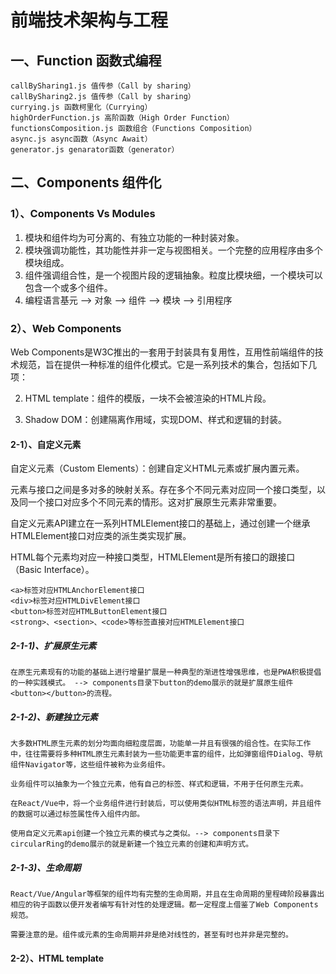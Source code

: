 # 前端技术架构与工程


## 一、Function 函数式编程

    callBySharing1.js 值传参（Call by sharing）
    callBySharing2.js 值传参（Call by sharing）
    currying.js 函数柯里化（Currying）
    highOrderFunction.js 高阶函数（High Order Function）
    functionsComposition.js 函数组合（Functions Composition）
    async.js async函数（Async Await）
    generator.js genarator函数（generator）

## 二、Components 组件化

### 1）、Components Vs Modules

1. 模块和组件均为可分离的、有独立功能的一种封装对象。
2. 模块强调功能性，其功能性并非一定与视图相关。一个完整的应用程序由多个模块组成。
3. 组件强调组合性，是一个视图片段的逻辑抽象。粒度比模块细，一个模块可以包含一个或多个组件。
4. 编程语言基元 --> 对象 --> 组件 --> 模块 --> 引用程序

### 2）、Web Components

Web Components是W3C推出的一套用于封装具有复用性，互用性前端组件的技术规范，旨在提供一种标准的组件化模式。它是一系列技术的集合，包括如下几项：

2. HTML template：组件的模版，一块不会被渲染的HTML片段。

3. Shadow DOM：创建隔离作用域，实现DOM、样式和逻辑的封装。

#### 2-1）、自定义元素

自定义元素（Custom Elements）：创建自定义HTML元素或扩展内置元素。

元素与接口之间是多对多的映射关系。存在多个不同元素对应同一个接口类型，以及同一个接口对应多个不同元素的情形。这对扩展原生元素非常重要。

自定义元素API建立在一系列HTMLElement接口的基础上，通过创建一个继承HTMLElement接口对应类的派生类实现扩展。

HTML每个元素均对应一种接口类型，HTMLElement是所有接口的跟接口（Basic Interface）。

```
<a>标签对应HTMLAnchorElement接口
<div>标签对应HTMLDivElement接口
<button>标签对应HTMLButtonElement接口
<strong>、<section>、<code>等标签直接对应HTMLElement接口
```

##### 2-1-1)、扩展原生元素

	在原生元素现有的功能的基础上进行增量扩展是一种典型的渐进性增强思维，也是PWA积极提倡的一种实践模式。 --> components目录下button的demo展示的就是扩展原生组件<button></button>的流程。

##### 2-1-2)、新建独立元素

    大多数HTML原生元素的划分均面向细粒度层面，功能单一并且有很强的组合性。在实际工作中，往往需要将多种HTML原生元素封装为一些功能更丰富的组件，比如弹窗组件Dialog、导航组件Navigator等，这些组件被称为业务组件。
    
    业务组件可以抽象为一个独立元素，他有自己的标签、样式和逻辑，不用于任何原生元素。

    在React/Vue中，将一个业务组件进行封装后，可以使用类似HTML标签的语法声明，并且组件的数据可以通过标签属性传入组件内部。

    使用自定义元素api创建一个独立元素的模式与之类似。--> components目录下circularRing的demo展示的就是新建一个独立元素的创建和声明方式。

##### 2-1-3)、生命周期

    React/Vue/Angular等框架的组件均有完整的生命周期，并且在生命周期的里程碑阶段暴露出相应的钩子函数以便开发者编写有针对性的处理逻辑。都一定程度上借鉴了Web Components规范。

    需要注意的是。组件或元素的生命周期并非是绝对线性的，甚至有时也并非是完整的。

#### 2-2）、HTML template